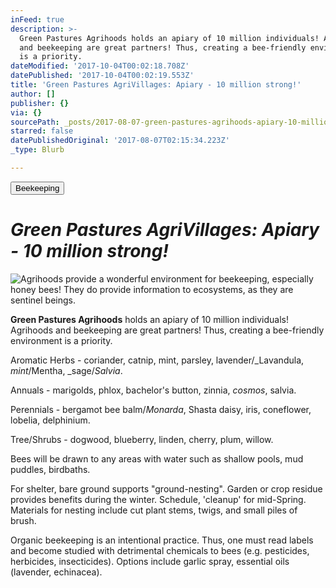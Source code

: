 ```yaml
---
inFeed: true
description: >-
  Green Pastures Agrihoods holds an apiary of 10 million individuals! Agrihoods
  and beekeeping are great partners! Thus, creating a bee-friendly environment
  is a priority.
dateModified: '2017-10-04T00:02:18.708Z'
datePublished: '2017-10-04T00:02:19.553Z'
title: 'Green Pastures AgriVillages: Apiary - 10 million strong!'
author: []
publisher: {}
via: {}
sourcePath: _posts/2017-08-07-green-pastures-agrihoods-apiary-10-million-strong.md
starred: false
datePublishedOriginal: '2017-08-07T02:15:34.223Z'
_type: Blurb

---
```

<button data-role="cta" style="">Beekeeping</button>

# _**Green Pastures AgriVillages: Apiary - 10 million strong!**_
![Agrihoods provide a wonderful environment for beekeeping, especially honey bees! They do provide information to ecosystems, as they are sentinel beings.](https://the-grid-user-content.s3-us-west-2.amazonaws.com/ba520bef-713d-49e6-878e-cf4486d04923.jpg)

**Green Pastures Agrihoods** holds an apiary of 10 million individuals! Agrihoods and beekeeping are great partners! Thus, creating a bee-friendly environment is a priority.

Aromatic Herbs - coriander, catnip, mint, parsley, lavender/_Lavandula, _mint_/Mentha, _sage/_Salvia_.

Annuals - marigolds, phlox, bachelor's button, zinnia, _cosmos_, salvia.

Perennials - bergamot bee balm/_Monarda_, Shasta daisy, iris, coneflower, lobelia, delphinium.

Tree/Shrubs - dogwood, blueberry, linden, cherry, plum, willow.

Bees will be drawn to any areas with water such as shallow pools, mud puddles, birdbaths.

For shelter, bare ground supports "ground-nesting". Garden or crop residue provides benefits during the winter. Schedule, 'cleanup' for mid-Spring. Materials for nesting include cut plant stems, twigs, and small piles of brush.

Organic beekeeping is an intentional practice. Thus, one must read labels and become studied with detrimental chemicals to bees (e.g. pesticides, herbicides, insecticides). Options include garlic spray, essential oils (lavender, echinacea).